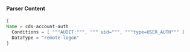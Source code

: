 #### Parser Content
```Java
{
Name = cds-account-auth
  Conditions = [ """AUDIT:""", """ uid=""", """type=USER_AUTH""" ]
  DataType = "remote-logon"
}
```